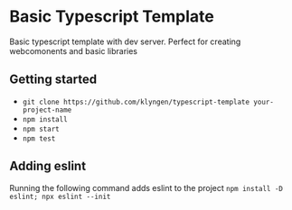 # Basic Typescript Template
Basic typescript template with dev server. Perfect for creating webcomonents and 
basic libraries

## Getting started



* `git clone https://github.com/klyngen/typescript-template your-project-name`
* `npm install`
* `npm start`
* `npm test`


## Adding eslint

Running the following command adds eslint to the project
`npm install -D eslint; npx eslint --init`

